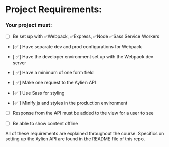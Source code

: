 # Project Requirements:

### Your project must:

- [ ] Be set up with 
✅Webpack, 
✅Express, 
✅Node
✅Sass
Service Workers

- [✅ ] Have separate dev and prod configurations for Webpack

- [ ✅] Have the developer environment set up with the Webpack dev server

- [ ✅] Have a minimum of one form field

- [ ✅] Make one request to the Aylien API

- [✅ ] Use Sass for styling

- [✅ ] Minify js and styles in the production environment

- [ ] Response from the API must be added to the view for a user to see 

- [ ] Be able to show content offline

All of these requirements are explained throughout the course. Specifics on setting up the Aylien API are found in the README file of this repo.
